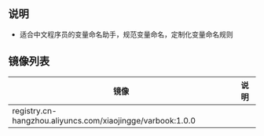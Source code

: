 ## 说明

- 适合中文程序员的变量命名助手，规范变量命名，定制化变量命名规则

## 镜像列表

| 镜像                                                       | 说明 |
| ---------------------------------------------------------- | ---- |
| registry.cn-hangzhou.aliyuncs.com/xiaojingge/varbook:1.0.0 |      |
